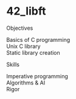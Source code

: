 # 42_libft

Objectives

Basics of C programming   
Unix C library   
Static library creation   

Skills

Imperative programming   
Algorithms & AI   
Rigor   
